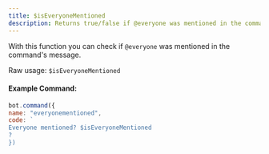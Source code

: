 ```yaml
---
title: $isEveryoneMentioned
description: Returns true/false if @everyone was mentioned in the command.
---
```


With this function you can check if `@everyone` was mentioned in the command's message.

Raw usage: `$isEveryoneMentioned`

#### Example Command:

```javascript
bot.command({
name: "everyonementioned",
code: `
Everyone mentioned? $isEveryoneMentioned
? 
})
```

